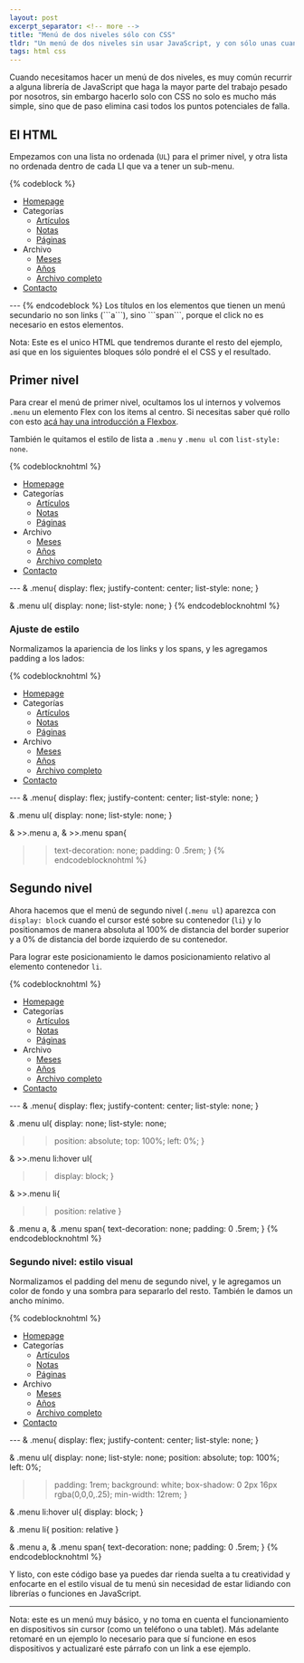 ```yaml
---
layout: post
excerpt_separator: <!-- more -->
title: "Menú de dos niveles sólo con CSS"
tldr: "Un menú de dos niveles sin usar JavaScript, y con sólo unas cuantas líneas de CSS."
tags: html css
---
```


Cuando necesitamos hacer un menú de dos niveles, es muy común recurrir a alguna librería de JavaScript que haga la mayor parte del trabajo pesado por nosotros, sin embargo hacerlo solo con CSS no solo es mucho más simple, sino que de paso elimina casi todos los puntos potenciales de falla.

## El HTML

Empezamos con una lista no ordenada (```UL```) para el primer nivel, y otra lista no ordenada dentro de cada LI que va a tener un sub-menu.

{% codeblock %}
<ul class="menu">
  <li>
    <a href="#">Homepage</a>
  </li>
  <li>
    <span>Categorías</span>
    <ul>
      <li><a href="#">Artículos</a></li>
      <li><a href="#">Notas</a></li>
      <li><a href="#">Páginas</a></li>
    </ul>
  </li>
  <li>
    <span>Archivo</span>
    <ul>
      <li><a href="#">Meses</a></li>
      <li><a href="#">Años</a></li>
      <li><a href="#">Archivo completo</a></li>
    </ul>
  </li>
  <li>
    <a href="#">Contacto</a>
  </li>
</ul>
---
{% endcodeblock %}
Los títulos en los elementos que tienen un menú secundario no son links (```a```), sino ```span```, porque el click no es necesario en estos elementos.

Nota: Este es el unico HTML que tendremos durante el resto del ejemplo, asi que en los siguientes bloques sólo pondré el el CSS y el resultado.

## Primer nivel

Para crear el menú de primer nivel, ocultamos los ul internos y volvemos ```.menu``` un elemento Flex con los items al centro. Si necesitas saber qué rollo con esto [acá hay una introducción a Flexbox](/notas/2021/flex-ejes/).

También le quitamos el estilo de lista a ```.menu``` y ```.menu ul``` con ```list-style: none```.

{% codeblocknohtml %}
<ul class="menu">
  <li>
    <a href="#">Homepage</a>
  </li>
  <li>
    <span>Categorías</span>
    <ul>
      <li><a href="#">Artículos</a></li>
      <li><a href="#">Notas</a></li>
      <li><a href="#">Páginas</a></li>
    </ul>
  </li>
  <li>
    <span>Archivo</span>
    <ul>
      <li><a href="#">Meses</a></li>
      <li><a href="#">Años</a></li>
      <li><a href="#">Archivo completo</a></li>
    </ul>
  </li>
  <li>
    <a href="#">Contacto</a>
  </li>
</ul>
---
& .menu{
  display: flex;
  justify-content: center;
  list-style: none;
}

& .menu ul{
  display: none;
  list-style: none;
}
{% endcodeblocknohtml %}

### Ajuste de estilo

Normalizamos la apariencia de los links y los spans, y les agregamos padding a los lados:

{% codeblocknohtml %}
<ul class="menu">
  <li>
    <a href="#">Homepage</a>
  </li>
  <li>
    <span>Categorías</span>
    <ul>
      <li><a href="#">Artículos</a></li>
      <li><a href="#">Notas</a></li>
      <li><a href="#">Páginas</a></li>
    </ul>
  </li>
  <li>
    <span>Archivo</span>
    <ul>
      <li><a href="#">Meses</a></li>
      <li><a href="#">Años</a></li>
      <li><a href="#">Archivo completo</a></li>
    </ul>
  </li>
  <li>
    <a href="#">Contacto</a>
  </li>
</ul>
---
& .menu{
  display: flex;
  justify-content: center;
  list-style: none;
}

& .menu ul{
  display: none;
  list-style: none;
}

& >>.menu a,
& >>.menu span{
  >>text-decoration: none;
  >>padding: 0 .5rem;
>>}
{% endcodeblocknohtml %}

## Segundo nivel

Ahora hacemos que el menú de segundo nivel (```.menu ul```) aparezca con ```display: block``` cuando el cursor esté sobre su contenedor (```li```) y lo positionamos de manera absoluta al 100% de distancia del border superior y a 0% de distancia del borde izquierdo de su contenedor.

Para lograr este posicionamiento le damos posicionamiento relativo al elemento contenedor ```li```.

{% codeblocknohtml %}
<ul class="menu">
  <li>
    <a href="#">Homepage</a>
  </li>
  <li>
    <span>Categorías</span>
    <ul>
      <li><a href="#">Artículos</a></li>
      <li><a href="#">Notas</a></li>
      <li><a href="#">Páginas</a></li>
    </ul>
  </li>
  <li>
    <span>Archivo</span>
    <ul>
      <li><a href="#">Meses</a></li>
      <li><a href="#">Años</a></li>
      <li><a href="#">Archivo completo</a></li>
    </ul>
  </li>
  <li>
    <a href="#">Contacto</a>
  </li>
</ul>
<spacer/>
---
& .menu{
  display: flex;
  justify-content: center;
  list-style: none;
}

& .menu ul{
  display: none;
  list-style: none;
  >>position: absolute;
  >>top: 100%;
  >>left: 0%;
}

& >>.menu li:hover ul{
  >>display: block;
>>}

& >>.menu li{
  >>position: relative
>>}

& .menu a,
& .menu span{
  text-decoration: none;
  padding: 0 .5rem;
}
{% endcodeblocknohtml %}

### Segundo nivel: estilo visual

Normalizamos el padding del menu de segundo nivel, y le agregamos un color de fondo y una sombra para separarlo del resto. También le damos un ancho mínimo.

{% codeblocknohtml %}
<ul class="menu">
  <li>
    <a href="#">Homepage</a>
  </li>
  <li>
    <span>Categorías</span>
    <ul>
      <li><a href="#">Artículos</a></li>
      <li><a href="#">Notas</a></li>
      <li><a href="#">Páginas</a></li>
    </ul>
  </li>
  <li>
    <span>Archivo</span>
    <ul>
      <li><a href="#">Meses</a></li>
      <li><a href="#">Años</a></li>
      <li><a href="#">Archivo completo</a></li>
    </ul>
  </li>
  <li>
    <a href="#">Contacto</a>
  </li>
</ul>
<spacer/>
---
& .menu{
  display: flex;
  justify-content: center;
  list-style: none;
}

& .menu ul{
  display: none;
  list-style: none;
  position: absolute;
  top: 100%;
  left: 0%;
  >>padding: 1rem;
  >>background: white;
  >>box-shadow: 0 2px 16px rgba(0,0,0,.25);
  >>min-width: 12rem;
}

& .menu li:hover ul{
  display: block;
}

& .menu li{
  position: relative
}

& .menu a,
& .menu span{
  text-decoration: none;
  padding: 0 .5rem;
}
{% endcodeblocknohtml %}

Y listo, con este código base ya puedes dar rienda suelta a tu creatividad y enfocarte en el estilo visual de tu menú sin necesidad de estar lidiando con librerías o funciones en JavaScript.

<hr class="separator">

Nota: este es un menú muy básico, y no toma en cuenta el funcionamiento en dispositivos sin cursor (como un teléfono o una tablet). Más adelante retomaré en un ejemplo lo necesario para que sí funcione en esos dispositivos y actualizaré este párrafo con un link a ese ejemplo.

<style>
ul.menu > li > a,
ul.menu > li > span{
  color: var(--txt);
}

ul.menu ul > li a,
ul.menu ul > li > span{
  color: var(--txt);
}

@media (prefers-color-scheme: dark){
  ul.menu ul > li a,
  ul.menu ul > li > span{
    color: var(--bg1);
  }
}

</style>